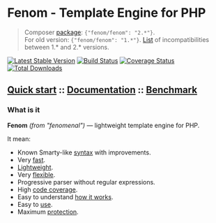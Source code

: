 Fenom - Template Engine for PHP
===============================

> Composer [package](https://packagist.org/packages/fenom/fenom): `{"fenom/fenom": "2.*"}`. <br />
> For old version: `{"fenom/fenom": "1.*"}`. [List](https://github.com/bzick/fenom/wiki/Migrate-from-1.4.9-to-2.0) of incompatibilities between 1.* and 2.* versions.

[![Latest Stable Version](https://poser.pugx.org/fenom/fenom/v/stable.png)](https://packagist.org/packages/fenom/fenom)
[![Build Status](https://travis-ci.org/bzick/fenom.svg?branch=master)](https://travis-ci.org/bzick/fenom)
[![Coverage Status](https://coveralls.io/repos/bzick/fenom/badge.png?branch=master)](https://coveralls.io/r/bzick/fenom?branch=master)
[![Total Downloads](https://poser.pugx.org/fenom/fenom/downloads.png)](https://packagist.org/packages/fenom/fenom)
## [Quick start](./docs/start.md) :: [Documentation](./docs/readme.md) :: [Benchmark](./docs/benchmark.md)
<!-- :: [Articles](./docs/articles.md) -->

### What is it

**Fenom** *(from "fenomenal")* — lightweight template engine for PHP.

It mean:

* Known Smarty-like [syntax](./docs/syntax.md) with improvements. 
* Very [fast](./docs/benchmark.md).
* [Lightweight](./docs/benchmark.md).
* Very [flexible](./docs/configuration.md#extends).
* Progressive parser without regular expressions.
* High [code coverage](https://coveralls.io/r/bzick/fenom?branch=master).
* Easy to understand [how it works](./docs/dev.md).
* Easy to [use](./docs/start.md).
* Maximum [protection](./docs/configuration.md#configure).

